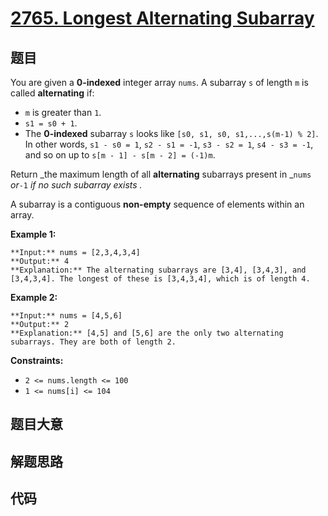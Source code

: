 # [2765. Longest Alternating Subarray](https://leetcode.com/problems/longest-alternating-subarray)

## 题目

You are given a **0-indexed** integer array `nums`. A subarray `s` of length
`m` is called **alternating** if:

  * `m` is greater than `1`.
  * `s1 = s0 + 1`.
  * The **0-indexed** subarray `s` looks like `[s0, s1, s0, s1,...,s(m-1) % 2]`. In other words, `s1 - s0 = 1`, `s2 - s1 = -1`, `s3 - s2 = 1`, `s4 - s3 = -1`, and so on up to `s[m - 1] - s[m - 2] = (-1)m`.

Return _the maximum length of all **alternating** subarrays present in _`nums`
_or_`-1` _if no such subarray exists_ _._

A subarray is a contiguous **non-empty** sequence of elements within an array.



**Example 1:**

    
    
    **Input:** nums = [2,3,4,3,4]
    **Output:** 4
    **Explanation:** The alternating subarrays are [3,4], [3,4,3], and [3,4,3,4]. The longest of these is [3,4,3,4], which is of length 4.
    

**Example 2:**

    
    
    **Input:** nums = [4,5,6]
    **Output:** 2
    **Explanation:** [4,5] and [5,6] are the only two alternating subarrays. They are both of length 2.
    



**Constraints:**

  * `2 <= nums.length <= 100`
  * `1 <= nums[i] <= 104`


## 题目大意

## 解题思路

## 代码

```javascript

```
